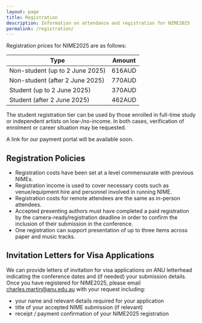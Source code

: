 ```yaml
---
layout: page  
title: Registration
description: Information on attendance and registration for NIME2025
permalink: /registration/
---
```


Registration prices for NIME2025 are as follows:

| **Type**                        | **Amount** |
|---------------------------------|------------|
| Non-student (up to 2 June 2025) | 616AUD     |
| Non-student (after 2 June 2025) | 770AUD     |
| Student (up to 2 June 2025)     | 370AUD     |
| Student (after 2 June 2025)     | 462AUD     |

The student registration tier can be used by those enrolled in full-time study or independent artists on low-/no-income. In both cases, verification of enrolment or career situation may be requested.

A link for our payment portal will be available soon.

## Registration Policies

- Registration costs have been set at a level commensurate with previous NIMEs.
- Registration income is used to cover necessary costs such as venue/equipment hire and personnel involved in running NIME.
- Registration costs for remote attendees are the same as in-person attendees.
- Accepted presenting authors must have completed a paid registration by the camera-ready/registration deadline in order to confirm the inclusion of their submission in the conference.
- One registration can support presentation of up to three items across paper and music tracks.

## Invitation Letters for Visa Applications

We can provide letters of invitation for visa applications on ANU letterhead indicating the conference dates and (if needed) your submission details. Once you have registered for NIME2025, please email <charles.martin@anu.edu.au> with your request including:

- your name and relevant details required for your application
- title of your accepted NIME submission (if relevant)
- receipt / payment confirmation of your NIME2025 registration
